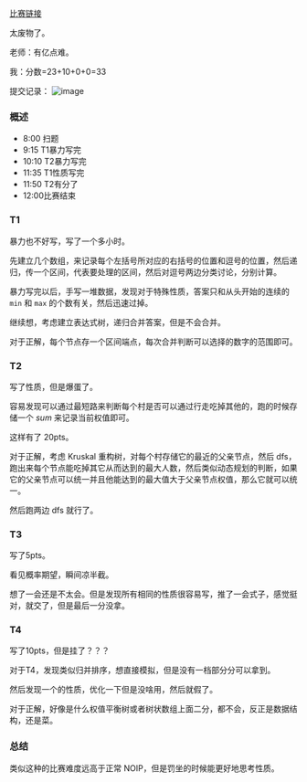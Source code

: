 [比赛链接 ](http://172.20.0.170/d/jzyz/contest/66aa3b2fca3c42973554c142)

太废物了。

老师：有亿点难。

我：分数=23+10+0+0=33

提交记录：
![image](https://img2024.cnblogs.com/blog/3059767/202408/3059767-20240801141909350-779586390.png)

### 概述

- 8:00 扫题
- 9:15 T1暴力写完
- 10:10 T2暴力写完
- 11:35 T1性质写完
- 11:50 T2有分了
- 12:00比赛结束

### T1

暴力也不好写，写了一个多小时。

先建立几个数组，来记录每个左括号所对应的右括号的位置和逗号的位置，然后递归，传一个区间，代表要处理的区间，然后对逗号两边分类讨论，分别计算。

暴力写完以后，手写一堆数据，发现对于特殊性质，答案只和从头开始的连续的 `min` 和 `max` 的个数有关，然后迅速过掉。

继续想，考虑建立表达式树，递归合并答案，但是不会合并。

对于正解，每个节点存一个区间端点，每次合并判断可以选择的数字的范围即可。

### T2

写了性质，但是爆蛋了。

容易发现可以通过最短路来判断每个村是否可以通过行走吃掉其他的，跑的时候存储一个 $sum$ 来记录当前权值即可。

这样有了 20pts。

对于正解，考虑 Kruskal 重构树，对每个村存储它的最近的父亲节点，然后 dfs，跑出来每个节点能吃掉其它从而达到的最大人数，然后类似动态规划的判断，如果它的父亲节点可以统一并且他能达到的最大值大于父亲节点权值，那么它就可以统一。

然后跑两边 dfs 就行了。

### T3

写了5pts。

看见概率期望，瞬间凉半截。

想了一会还是不太会。但是发现所有相同的性质很容易写，推了一会式子，感觉挺对，就交了，但是最后一分没拿。

### T4

写了10pts，但是挂了？？？

对于T4，发现类似归并排序，想直接模拟，但是没有一档部分分可以拿到。

然后发现一个的性质，优化一下但是没啥用，然后就假了。

对于正解，好像是什么权值平衡树或者树状数组上面二分，都不会，反正是数据结构，还是菜。

### 总结

类似这种的比赛难度远高于正常 NOIP，但是罚坐的时候能更好地思考性质。
